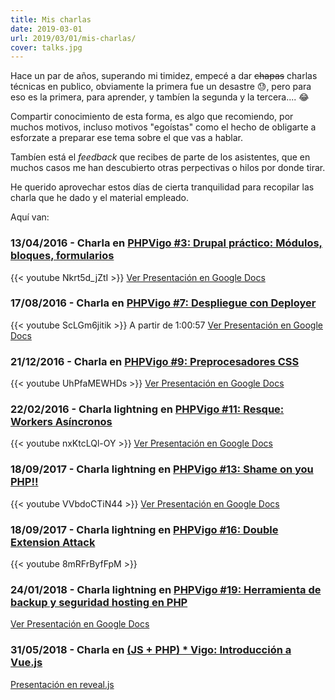 ```yaml
---
title: Mis charlas
date: 2019-03-01
url: 2019/03/01/mis-charlas/
cover: talks.jpg
---
```

Hace un par de años, superando mi timidez, empecé a dar <s>chapas</s> charlas técnicas en publico, obviamente la primera fue un desastre :sweat:, pero para eso es la primera, para aprender, y tambíen la segunda y la tercera.... :joy:

Compartir conocimiento de esta forma, es algo que recomiendo, por muchos motivos, incluso motivos "egoístas" como el hecho de obligarte a esforzate a preparar ese tema sobre el que vas a hablar. 

Tambíen está el _feedback_ que recibes de parte de los asistentes, que en muchos casos me han descubierto otras perpectivas o hilos por donde tirar.

He querido aprovechar estos días de cierta tranquilidad para recopilar las charla que he dado y el material empleado.

Aquí van:


### 13/04/2016 - Charla en [PHPVigo #3: Drupal práctico: Módulos, bloques, formularios](https://www.meetup.com/es-ES/PHPVigo/events/230111361/) 
  {{< youtube Nkrt5d_jZtI >}}
 [Ver Presentación en Google Docs](https://docs.google.com/presentation/d/1CWoZZkEjcEaz61zVhMJFOiN97F2OKj_Uacu5KBu7G1E/edit#slide=id.g10cea87a6a_0_24)

### 17/08/2016 - Charla en [PHPVigo #7: Despliegue con Deployer](https://www.meetup.com/es-ES/PHPVigo/events/233112951/) 
  {{< youtube ScLGm6jitik >}}
  A partir de 1:00:57
  [Ver Presentación en Google Docs](https://docs.google.com/presentation/d/1AelkCMkgo5rgilS7o786OaYs-ZjqfLc5qXNpgsVyQQQ/edit#slide=id.g10cea87a6a_0_24)  


### 21/12/2016 - Charla en [PHPVigo #9: Preprocesadores CSS](https://www.meetup.com/es-ES/PHPVigo/events/236216533/) 
  {{< youtube UhPfaMEWHDs >}}
  [Ver Presentación en Google Docs](https://docs.google.com/presentation/d/17QGBfZerf8NWxcBdYyOvo2BHmfVY_2Rs5en7DLe0UR4/edit#slide=id.g10cea87a6a_0_24)


### 22/02/2016 - Charla lightning en [PHPVigo #11: Resque: Workers Asíncronos](https://www.meetup.com/es-ES/PHPVigo/events/237604921/)  
 {{< youtube nxKtcLQl-OY >}}
  [Ver Presentación en Google Docs](https://docs.google.com/presentation/d/1CqIk8QN-LEhc26OH2iX50dVngjyLxJKw3HQ60CwBE3A/edit?usp=sharing)


### 18/09/2017 - Charla lightning en [PHPVigo #13: Shame on you PHP!!](https://www.meetup.com/es-ES/PHPVigo/events/239099946/)
{{< youtube VVbdoCTiN44 >}}
  [Ver Presentación en Google Docs](https://docs.google.com/presentation/d/1C7eEtWsiawZA0X0Vm1N-KE5QFxaHX6Y45DK50uL9lJ0/edit?usp=sharing)   
 
### 18/09/2017 - Charla lightning en [PHPVigo #16: Double Extension Attack](https://www.meetup.com/es-ES/PHPVigo/events/243273825/)  
{{< youtube 8mRFrByfFpM >}}
  
### 24/01/2018 - Charla lightning en [PHPVigo #19:  Herramienta de backup y seguridad hosting en PHP](https://www.meetup.com/es-ES/PHPVigo/events/246875320/)  
  [Ver Presentación en Google Docs](https://docs.google.com/presentation/d/138gy8cC30oBFFirs7jrsNrjiv-GdFelaXwMTzLlTumg/edit?usp=sharing)
      
### 31/05/2018 - Charla en [(JS + PHP) * Vigo: Introducción a Vue.js](https://www.meetup.com/es-ES/PHPVigo/events/251011364/)
  [Presentación en reveal.js](https://bitbucket.org/sergiocarracedo/vue-talk/)
